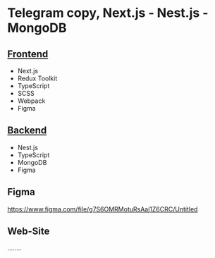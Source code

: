 # Telegram copy, Next.js - Nest.js - MongoDB

## [Frontend](./client/)

- Next.js 
- Redux Toolkit
- TypeScript
- SCSS
- Webpack
- Figma

## [Backend](./server/)

- Nest.js
- TypeScript
- MongoDB
- Figma

## Figma

https://www.figma.com/file/g7S6OMRMotuRsAaj1Z6CRC/Untitled

## Web-Site

........

<!-- ![Dark-Home](./.preview/dark-home.jpg)
![Dark-Projects](./.preview/dark-projects.jpg)

![Light-Home](./.preview/light-home.jpg)
![Light-Projects](./.preview/light-projects.jpg) -->
